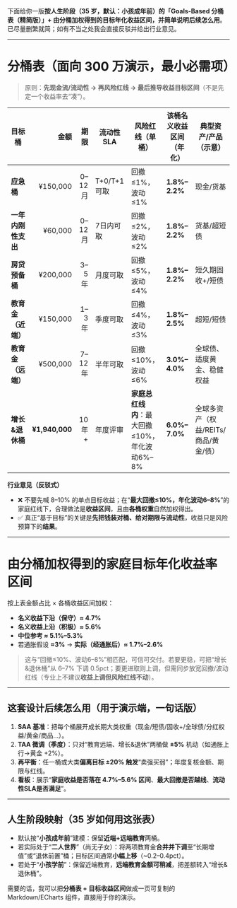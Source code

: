 下面给你一版**按人生阶段（35 岁，默认：小孩成年前）**的「Goals-Based 分桶表（精简版）」+ **由分桶加权得到的目标年化收益区间**，并简单说明**后续怎么用**。已尽量删繁就简；如有不当之处我会直接反驳并给出行业意见。

---

# 分桶表（面向 300 万演示，最小必需项）

> 原则：**先现金流/流动性 → 再风险红线 → 最后推导收益目标区间**（不是先定一个收益率去“凑”）。

| 目标桶         |             金额 |    期限 | 流动性SLA     | 风险红线（单桶）                      | 该桶名义收益区间（年化）  | 典型资产/产品（示意）             |
| ----------- | -------------: | ----: | ---------- | ----------------------------- | ------------- | ----------------------- |
| **应急桶**     |       ¥150,000 | 0–12月 | T+0/T+1 可取 | 回撤≤1%，波动≤1%                   | **1.8%–2.2%** | 现金/货基                   |
| **一年内刚性支出** |        ¥60,000 | 0–12月 | 7日内可取      | 回撤≤2%，波动≤2%                   | **1.8%–2.2%** | 货基/超短债                  |
| **房贷预备桶**   |       ¥200,000 |  3–5年 | 月度可取       | 回撤≤5%，波动≤4%                   | **1.8%–2.2%** | 短久期固收+/短债               |
| **教育金（近端）** |       ¥150,000 |  1–3年 | 季度可取       | 回撤≤4%，波动≤3%                   | **1.8%–2.5%** | 超短/短债                   |
| **教育金（远端）** |       ¥500,000 | 7–12年 | 半年可取       | 回撤≤10%，波动≤6%                  | **3.0%–4.0%** | 全球债、适度黄金、稳健权益           |
| **增长&退休桶**  | **¥1,940,000** |  10年+ | 年度评审       | **家庭总红线内**：最大回撤≤10%，年化波动6%–8% | **6.0%–7.0%** | 全球多资产（权益/REITs/商品/黄金/债） |

**行业意见（反驳式）**

* ❌ 不要先喊 8–10% 的单点目标收益；在“**最大回撤≤10%，年化波动6–8%**”的家庭红线下，合理做法是**收益区间**，且由**各桶权重**自然加权得出。
* ✅ 真正“基于目标”的关键是**先把钱装对桶、给对期限与流动性**，收益只是风险预算下的**结果**。

---

# 由分桶加权得到的**家庭目标年化收益率区间**

按上表金额占比 × 各桶收益区间加权：

* **名义收益下沿（保守）≈ 4.7%**
* **名义收益上沿（积极）≈ 5.6%**
* **中位参考 ≈ 5.1%–5.3%**
* 若通胀假设 **≈3%** → **实际（经通胀后）≈ 1.7%–2.6%**

> 这与“回撤≤10%、波动6–8%”相匹配，可信可交付。若要更稳，可把“增长&退休桶”从 6–7% 下调 0.5pct；要更进取则上调，但需同步放宽回撤/波动红线（专业上不建议**收益上调但风险红线不动**）。

---

## 这套设计**后续怎么用**（用于演示端，一句话版）

1. **SAA 基准**：把每个桶展开成长期大类权重（现金/短债/固收+/全球债/分红权益/黄金/商品…）。
2. **TAA 微调（季度）**：只对“教育远端、增长&退休”两桶做 **±5%** 机动（如通胀上行→黄金 +2%）。
3. **再平衡**：任一桶或大类**偏离目标 ±20% 触发**“卖强买弱”；年度复核金额、期限与红线。
4. **看板**：展示“**家庭收益是否落在 4.7%–5.6% 区间**、**最大回撤是否越线**、**流动性SLA是否满足**”。

---

## 人生阶段映射（35 岁如何用这张表）

* 默认按“**小孩成年前**”建模：保留**近端+远端教育**两桶。
* 若实际处于“**二人世界**”（尚无子女）：将两项教育金**合并并下调**至“长期增值”或“退休前置”桶；目标区间通常**小幅上移**（~0.2–0.4pct）。
* 若处于“**小孩学前**”：保留近端教育，**远端教育金额可稍减**，把差额转入“增长&退休桶”。

需要的话，我可以把**分桶表 + 目标收益区间**做成一页可复制的 Markdown/ECharts 组件，直接用于你的演示。
